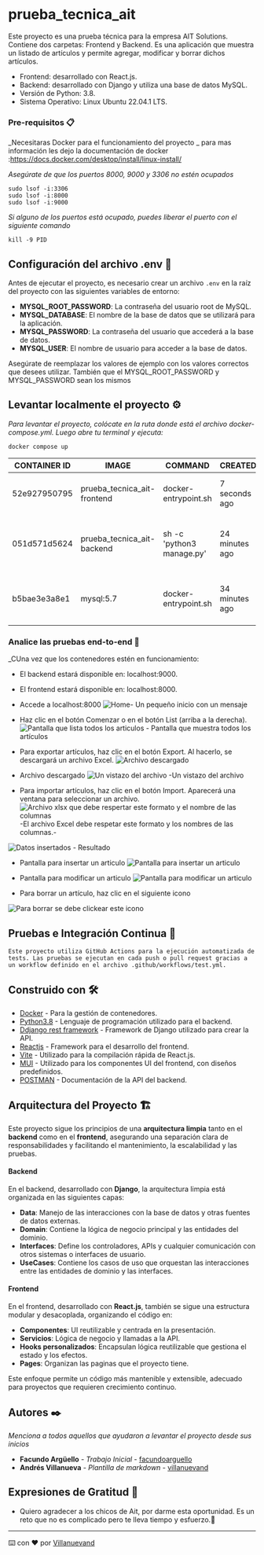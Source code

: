 # prueba_tecnica_ait

Este proyecto es una prueba técnica para la empresa AIT Solutions. Contiene dos carpetas: Frontend y Backend. Es una aplicación que muestra un listado de artículos y permite agregar, modificar y borrar dichos artículos.

* Frontend: desarrollado con React.js.
* Backend: desarrollado con Django y utiliza una base de datos MySQL.
* Versión de Python: 3.8.
* Sistema Operativo: Linux Ubuntu 22.04.1 LTS.



### Pre-requisitos 📋

_Necesitaras Docker para el funcionamiento del proyecto _
para mas información les dejo la documentación de docker :https://docs.docker.com/desktop/install/linux-install/

_Asegúrate de que los puertos 8000, 9000 y 3306 no estén ocupados_

```
sudo lsof -i:3306 
sudo lsof -i:8000 
sudo lsof -i:9000 
```

_Si alguno de los puertos está ocupado, puedes liberar el puerto con el siguiente comando_

```
kill -9 PID
```
## Configuración del archivo .env 📄

Antes de ejecutar el proyecto, es necesario crear un archivo `.env` en la raíz del proyecto con las siguientes variables de entorno:

- **MYSQL_ROOT_PASSWORD**: La contraseña del usuario root de MySQL.
- **MYSQL_DATABASE**: El nombre de la base de datos que se utilizará para la aplicación.
- **MYSQL_PASSWORD**: La contraseña del usuario que accederá a la base de datos.
- **MYSQL_USER**: El nombre de usuario para acceder a la base de datos.

Asegúrate de reemplazar los valores de ejemplo con los valores correctos que desees utilizar.
También que el MYSQL_ROOT_PASSWORD y MYSQL_PASSWORD sean los mismos



## Levantar localmente el proyecto ⚙️

_Para levantar el proyecto, colócate en la ruta donde está el archivo docker-compose.yml. Luego abre tu terminal y ejecuta:_

```
docker compose up
```
| CONTAINER ID  | IMAGE                        | COMMAND                   | CREATED         | STATUS        | PORTS                                                 | NAMES     |
|---------------|------------------------------|---------------------------|-----------------|---------------|-------------------------------------------------------|-----------|
| 52e927950795  | prueba_tecnica_ait-frontend  | docker-entrypoint.sh      | 7 seconds ago  | Up 6 seconds  | 0.0.0.0:8000->8000/tcp, :::8000->8000/tcp            | app_fe    |
|               |                              |                           |                 |               |                                                       |           |
| 051d571d5624  | prueba_tecnica_ait-backend   | sh -c 'python3 manage.py' | 24 minutes ago | Up 5 seconds  | 8000/tcp, 0.0.0.0:9000->9000/tcp, :::9000->9000/tcp | api_be    |
|               |                              |                           |                 |               |                                                       |           |
| b5bae3e3a8e1  | mysql:5.7                    | docker-entrypoint.sh      | 34 minutes ago | Up 6 seconds  | 0.0.0.0:3306->3306/tcp, :::3306->3306/tcp, 33060/tcp | db_mysql_dk|

### Analice las pruebas end-to-end 🔩

_CUna vez que los contenedores estén en funcionamiento:

* El backend estará disponible en: localhost:9000.
* El frontend estará disponible en: localhost:8000.


* Accede a localhost:8000
![Home](/images_mk/home.png)- Un pequeño inicio con un mensaje
* Haz clic en el botón Comenzar o en el botón List (arriba a la derecha).
![Pantalla que lista todos los articulos](/images_mk/list.png) - Pantalla que muestra todos los artículos

* Para exportar artículos, haz clic en el botón Export. Al hacerlo, se descargará un archivo Excel.
![Archivo descargado](/images_mk/exceldown.png)
- Archivo descargado
![Un vistazo del archivo](/images_mk/excelfile.png) 
-Un vistazo del archivo
* Para importar artículos, haz clic en el botón Import. Aparecerá una ventana para seleccionar un archivo.
![Archivo xlsx que debe respertar este formato y el nombre de las columnas](/images_mk/fileprueba.png) -El archivo Excel debe respetar este formato y los nombres de las columnas.-

![Datos insertados](/images_mk/listinsert.png) - Resultado

* Pantalla para insertar un articulo
![Pantalla para insertar un articulo](images_mk/add.png)

* Pantalla para modificar un articulo
![Pantalla para modificar un articulo](images_mk/up.png)

* Para borrar un artículo, haz clic en el siguiente icono

  
![Para borrar se debe clickear este icono](images_mk/del.png)

## Pruebas e Integración Continua 🚀
    Este proyecto utiliza GitHub Actions para la ejecución automatizada de tests. Las pruebas se ejecutan en cada push o pull request gracias a un workflow definido en el archivo .github/workflows/test.yml.
## Construido con 🛠️

* [Docker](https://docs.docker.com/manuals/) - Para la gestión de contenedores.
* [Python3.8](https://docs.python.org/3.8/) -  Lenguaje de programación utilizado para el backend.
* [Ddjango rest framework](https://www.django-rest-framework.org/) -  Framework de Django utilizado para crear la API.
* [Reactjs](https://legacy.reactjs.org/docs/getting-started.html) - Framework para el desarrollo del frontend.
* [Vite](https://carlosazaustre.es/react-vite) - Utilizado para la compilación rápida de React.js.
* [MUI](https://mui.com/material-ui/all-components/) - Utilizado para los componentes UI del frontend, con diseños predefinidos.
* [POSTMAN](https://documenter.getpostman.com/view/25670044/2sA2xk1roH) - Documentación de la API del backend.

## Arquitectura del Proyecto 🏗️

Este proyecto sigue los principios de una **arquitectura limpia** tanto en el **backend** como en el **frontend**, asegurando una separación clara de responsabilidades y facilitando el mantenimiento, la escalabilidad y las pruebas.

#### Backend

En el backend, desarrollado con **Django**, la arquitectura limpia está organizada en las siguientes capas:

- **Data**: Manejo de las interacciones con la base de datos y otras fuentes de datos externas.
- **Domain**: Contiene la lógica de negocio principal y las entidades del dominio.
- **Interfaces**: Define los controladores, APIs y cualquier comunicación con otros sistemas o interfaces de usuario.
- **UseCases**: Contiene los casos de uso que orquestan las interacciones entre las entidades de dominio y las interfaces.

#### Frontend

En el frontend, desarrollado con **React.js**, también se sigue una estructura modular y desacoplada, organizando el código en:

- **Componentes**: UI reutilizable y centrada en la presentación.
- **Servicios**: Lógica de negocio y llamadas a la API.
- **Hooks personalizados**: Encapsulan lógica reutilizable que gestiona el estado y los efectos.
- **Pages**: Organizan las paginas que el proyecto tiene.

Este enfoque permite un código más mantenible y extensible, adecuado para proyectos que requieren crecimiento continuo.


## Autores ✒️

_Menciona a todos aquellos que ayudaron a levantar el proyecto desde sus inicios_

* **Facundo Argüello** - *Trabajo Inicial* - [facundoarguello](https://github.com/facundoarguello)
* **Andrés Villanueva** - *Plantilla de markdown* - [villanuevand](https://github.com/villanuevand)

## Expresiones de Gratitud 🎁

* Quiero agradecer a los chicos de Ait, por darme esta oportunidad. Es un reto que no es complicado pero te lleva tiempo y esfuerzo.📢

---
⌨️ con ❤️ por [Villanuevand](https://github.com/Villanuevand) 

